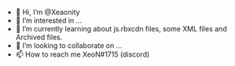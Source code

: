 - 👋 Hi, I’m @Xeaonity
- 👀 I’m interested in ...
- 🌱 I’m currently learning about js.rbxcdn files, some XML files and Archived files.
- 💞️ I’m looking to collaborate on ...
- 📫 How to reach me XeoN#1715 (discord)

<!---
Xeaonity/Xeaonity is a ✨ special ✨ repository because its `README.md` (this file) appears on your GitHub profile.
You can click the Preview link to take a look at your changes.
--->
